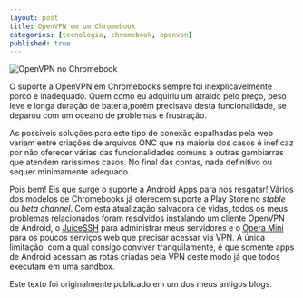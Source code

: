 ```yaml
---
layout: post
title: OpenVPN em um Chromebook
categories: [tecnologia, chromebook, openvpn]
published: true
---
```


![OpenVPN no Chromebook](https://4.bp.blogspot.com/-w3658lha2Os/Wh_8xL10KkI/AAAAAAAABQ4/VPYRriMdhbghlc-V0qL5qLG5xI22llg_gCEwYBhgL/s1600/Screenshot%2B2017-11-30%2Bat%2B10.40.06.png)

O suporte a OpenVPN em Chromebooks sempre foi inexplicavelmente porco e inadequado. Quem como eu adquiriu um atraído pelo preço, peso leve e longa duração de bateria,porém precisava desta funcionalidade, se deparou com um oceano de problemas e frustração.

As possíveis soluções para este tipo de conexão espalhadas pela web variam entre criações de arquivos ONC que na maioria dos casos é ineficaz por não oferecer várias das funcionalidades comuns a outras gambiarras que atendem raríssimos casos. No final das contas, nada definitivo ou sequer minimamente adequado.

Pois bem! Eis que surge o suporte a Android Apps para nos resgatar! Vários dos modelos de Chromebooks já oferecem suporte a Play Store no *stable* ou *beta channel*. Com esta atualização salvadora de vidas, todos os meus problemas relacionados foram resolvidos instalando um cliente OpenVPN de Android, o [JuiceSSH](https://juicessh.com/) para administrar meus servidores e o [Opera Mini](https://www.opera.com/mobile/) para os poucos serviços web que precisar acessar via VPN. A única limitação, com a qual consigo conviver tranquilamente, é que somente apps de Android acessam as rotas criadas pela VPN deste modo já que todos executam em uma sandbox.

Este texto foi originalmente publicado em um dos meus antigos blogs.